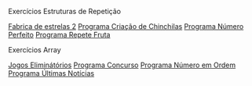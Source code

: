 
Exercícios Estruturas de Repetição

<a href="Repetição/Exercícios/Fabrica-de-estrelas-2-main/" target="_blank" >Fabrica de estrelas 2</a>
<a href="Repetição/Exercícios/Programa-Criação-de-Chinchilas-main/" target="_blank" >Programa Criação de Chinchilas</a>
<a href="Repetição/Exercícios/Programa-Número-Perfeito-main/" target="_blank" >Programa Número Perfeito</a>
<a href="Repetição/Exercícios/Programa-Repete-Fruta-main/" target="_blank" >Programa Repete Fruta</a>


Exercícios Array

<a href="Array/Exercícios/Jogos-Eliminátórios-main/" target="_blank" >Jogos Eliminátórios</a>
<a href="Array/Exercícios/Programa-Concurso-main/" target="_blank" >Programa Concurso</a>
<a href="Array/Exercícios/Programa-Número-em-Ordem-main/" target="_blank" >Programa Número em Ordem</a>
<a href="Array/Exercícios/Programa-Últimas-Notícias-main/" target="_blank" >Programa Últimas Notícias</a>

 
